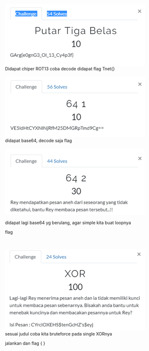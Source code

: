 

<img src="img/crypto1.PNG" align="center">
Didapat chiper ROT13 coba decode didapat flag Tnet{}

<br>
<br>

<img src="img/crypto2.PNG" />
didapat base64, decode saja flag 
<br>
<br>

<img src="img/crypto3.PNG"/>

didapat lagi base64 yg berulang, agar simple kita buat loopnya 

flag

<br>
<br>
<img src="img/crypto4.PNG"/>
sesuai judul coba kita bruteforce pada single XORnya

jalankan dan flag { }
